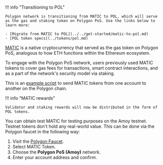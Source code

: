 !!! info "Transitioning to POL"

    Polygon network is transitioning from MATIC to POL, which will serve as the gas and staking token on Polygon PoS. Use the links below to learn more:

    - [Migrate from MATIC to POL](../../get-started/matic-to-pol.md)
    - [POL token specs](../tokens/pol.md)

[MATIC](https://etherscan.io/token/0x7D1AfA7B718fb893dB30A3aBc0Cfc608AaCfeBB0) is a native cryptocurrency that served as the gas token on Polygon PoS, analogous to how ETH functions within the Ethereum ecosystem.

To engage with the Polygon PoS network, users previously used MATIC tokens to cover gas fees for transactions, smart contract interactions, and as a part of the network's security model via staking.

This is an [example script](https://gist.github.com/rahuldamodar94/ea3bc4c551e6fc2d318767dcd7e5bffe) to send MATIC tokens from one account to another on the Polygon chain.

!!! info "MATIC rewards"

    Validator and staking rewards will now be distributed in the form of POL tokens.

You can obtain test MATIC for testing purposes on the Amoy testnet. Testnet tokens don't hold any real-world value. This can be done via the Polygon faucet in the following way:

1. Visit the [Polygon Faucet](https://faucet.polygon.technology/).
2. Select MATIC Token.
3. Choose the **Polygon PoS (Amoy)** network.
4. Enter your account address and confirm.

